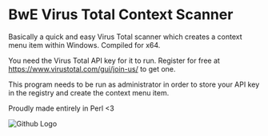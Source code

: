 # BwE Virus Total Context Scanner

Basically a quick and easy Virus Total scanner which creates a context menu item within Windows. Compiled for x64.

You need the Virus Total API key for it to run. Register for free at https://www.virustotal.com/gui/join-us/ to get one.

This program needs to be run as administrator in order to store your API key in the registry and create the context menu item.

Proudly made entirely in Perl <3


![Github Logo](https://i.imgur.com/JFeSK7j.png)
